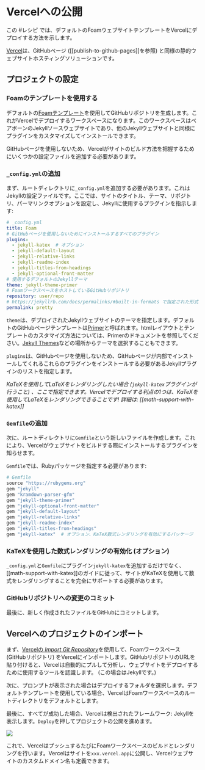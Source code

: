 # Vercelへの公開

この #レシピ では、デフォルトのFoamウェブサイトテンプレートをVercelにデプロイする方法を示します。

[Vercel](https://vercel.com/)は、GitHubページ ([[publish-to-github-pages]]を参照) と同様の静的ウェブサイトホスティングソリューションです。

## プロジェクトの設定

### Foamのテンプレートを使用する

デフォルトの[Foamテンプレート](https://github.com/squld/foam-template-ja)を使用してGitHubリポジトリを生成します。これがVercelでデプロイするワークスペースになります。このワークスペースはベアボーンのJekyllソースウェブサイトであり、他のJekyllウェブサイトと同様にプラグインをカスタマイズしてインストールできます。

GitHubページを使用しないため、Vercelがサイトのビルド方法を把握するためにいくつかの設定ファイルを追加する必要があります。

### `_config.yml`の追加

まず、ルートディレクトリに`_config.yml`を追加する必要があります。これはJekyllの設定ファイルです。ここでは、サイトのタイトル、テーマ、リポジトリ、パーマリンクオプションを設定し、Jekyllに使用するプラグインを指示します:

```yaml
# _config.yml
title: Foam
# GitHubページを使用しないためにインストールするすべてのプラグイン
plugins:
  - jekyll-katex  # オプション
  - jekyll-default-layout
  - jekyll-relative-links
  - jekyll-readme-index
  - jekyll-titles-from-headings
  - jekyll-optional-front-matter
# 使用するデフォルトのJekyllテーマ
theme: jekyll-theme-primer
# FoamワークスペースをホストしているGitHubリポジトリ
repository: user/repo
# https://jekyllrb.com/docs/permalinks/#built-in-formats で指定された形式でパーマリンクを生成
permalink: pretty
```

`theme`は、デプロイされたJekyllウェブサイトのテーマを指定します。デフォルトのGitHubページテンプレートは[Primer](https://github.com/pages-themes/primer)と呼ばれます。htmlレイアウトとテンプレートのカスタマイズ方法については、Primerのドキュメントを参照してください。[Jekyll Themes](https://jekyllthemes.io/)などの場所からテーマを選択することもできます。

`plugins`は、GitHubページを使用しないため、GitHubページが内部でインストールしてくれるこれらのプラグインをインストールする必要があるJekyllプラグインのリストを指定します。

_KaTeXを使用してLaTeXをレンダリングしたい場合 (`jekyll-katex`プラグインが行うこと) 、ここで指定できます。Vercelでデプロイする利点の1つは、KaTeXを使用してLaTeXをレンダリングできることです! 詳細は: [[math-support-with-katex]]_

### `Gemfile`の追加

次に、ルートディレクトリに`Gemfile`という新しいファイルを作成します。これにより、Vercelがウェブサイトをビルドする際にインストールするプラグインを知らせます。

`Gemfile`では、Rubyパッケージを指定する必要があります:

```ruby
# Gemfile
source "https://rubygems.org"
gem "jekyll"
gem "kramdown-parser-gfm"
gem "jekyll-theme-primer"
gem "jekyll-optional-front-matter"
gem "jekyll-default-layout"
gem "jekyll-relative-links"
gem "jekyll-readme-index"
gem "jekyll-titles-from-headings"
gem "jekyll-katex"  # オプション、KaTeX数式レンダリングを有効にするパッケージ
```

### KaTeXを使用した数式レンダリングの有効化 (オプション)

`_config.yml`と`Gemfile`にプラグイン`jekyll-katex`を追加するだけでなく、[[math-support-with-katex]]のガイドに従って、サイトがKaTeXを使用して数式をレンダリングすることを完全にサポートする必要があります。

### GitHubリポジトリへの変更のコミット

最後に、新しく作成されたファイルをGitHubにコミットします。

## Vercelへのプロジェクトのインポート

まず、[Vercelの _Import Git Repository_](https://vercel.com/import/git)を使用して、Foamワークスペース (GitHubリポジトリ) をVercelにインポートします。GitHubリポジトリのURLを貼り付けると、Vercelは自動的にプルして分析し、ウェブサイトをデプロイするために使用するツールを認識します。 (この場合はJekyllです。)

次に、プロンプトが表示された場合はデプロイするフォルダを選択します。デフォルトテンプレートを使用している場合、VercelはFoamワークスペースのルートディレクトリをデフォルトとします。

最後に、すべてが成功した場合、Vercelは検出されたフレームワーク: Jekyllを表示します。`Deploy`を押してプロジェクトの公開を進めます。

![](../../assets/images/vercel-detect-preset.png)

これで、VercelはプッシュするたびにFoamワークスペースのビルドとレンダリングを行います。Vercelはサイトを`xxx.vercel.app`に公開し、Vercelウェブサイトのカスタムドメイン名も定義できます。



